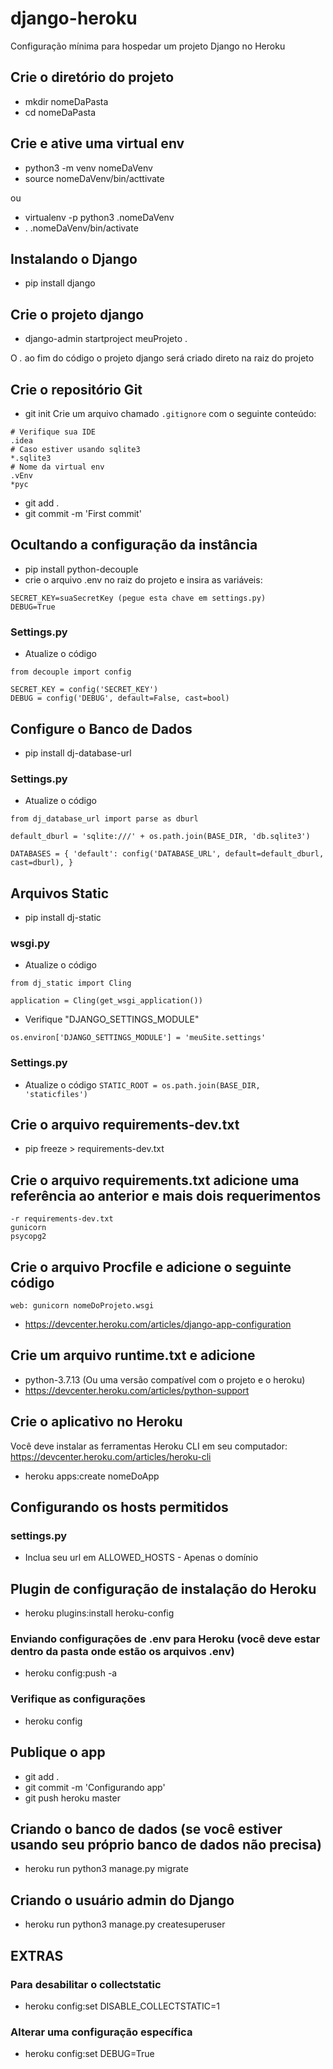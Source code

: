 # django-heroku
Configuração mínima para hospedar um projeto Django no Heroku

## Crie o diretório do projeto
- mkdir nomeDaPasta
- cd nomeDaPasta

## Crie e ative uma virtual env

- python3 -m venv nomeDaVenv
- source nomeDaVenv/bin/acttivate

ou

- virtualenv -p python3 .nomeDaVenv
- . .nomeDaVenv/bin/activate

## Instalando o Django
- pip install django

## Crie o projeto django
- django-admin startproject meuProjeto .

O *.* ao fim do código o projeto django será criado direto na raiz do projeto

## Crie o repositório Git
- git init
Crie um arquivo chamado `.gitignore` com o seguinte conteúdo:
```
# Verifique sua IDE
.idea
# Caso estiver usando sqlite3
*.sqlite3
# Nome da virtual env
.vEnv
*pyc
```
- git add .
- git commit -m 'First commit'

## Ocultando a configuração da instância
- pip install python-decouple
- crie o arquivo .env no raiz do projeto e insira as variáveis:
```
SECRET_KEY=suaSecretKey (pegue esta chave em settings.py)
DEBUG=True
```
### Settings.py
- Atualize o código
``` 
from decouple import config

SECRET_KEY = config('SECRET_KEY')
DEBUG = config('DEBUG', default=False, cast=bool)
```

## Configure o Banco de Dados
- pip install dj-database-url

### Settings.py
- Atualize o código
```
from dj_database_url import parse as dburl

default_dburl = 'sqlite:///' + os.path.join(BASE_DIR, 'db.sqlite3')

DATABASES = { 'default': config('DATABASE_URL', default=default_dburl, cast=dburl), }
```

## Arquivos Static
- pip install dj-static

### wsgi.py
- Atualize o código
```
from dj_static import Cling

application = Cling(get_wsgi_application())
```
- Verifique "DJANGO_SETTINGS_MODULE" 
```
os.environ['DJANGO_SETTINGS_MODULE'] = 'meuSite.settings'
```

### Settings.py
- Atualize o código
``` STATIC_ROOT = os.path.join(BASE_DIR, 'staticfiles') ```
## Crie o arquivo requirements-dev.txt
- pip freeze > requirements-dev.txt

## Crie o arquivo requirements.txt adicione uma referência ao anterior e mais dois requerimentos
```
-r requirements-dev.txt
gunicorn
psycopg2
```
## Crie o arquivo Procfile e adicione o seguinte código
```web: gunicorn nomeDoProjeto.wsgi```
- https://devcenter.heroku.com/articles/django-app-configuration

## Crie um arquivo runtime.txt e adicione
- python-3.7.13 (Ou uma versão compatível com o projeto e o heroku)
- https://devcenter.heroku.com/articles/python-support

## Crie o aplicativo no Heroku
Você deve instalar as ferramentas Heroku CLI em seu computador:
https://devcenter.heroku.com/articles/heroku-cli

- heroku apps:create nomeDoApp

## Configurando os hosts permitidos
### settings.py
- Inclua seu url em ALLOWED_HOSTS - Apenas o domínio

## Plugin de configuração de instalação do Heroku
- heroku plugins:install heroku-config

### Enviando configurações de .env para Heroku (você deve estar dentro da pasta onde estão os arquivos .env)
- heroku config:push -a

### Verifique as configurações
- heroku config

## Publique o app
- git add .
- git commit -m 'Configurando app'
- git push heroku master

## Criando o banco de dados (se você estiver usando seu próprio banco de dados não precisa)
- heroku run python3 manage.py migrate

## Criando o usuário admin do Django
- heroku run python3 manage.py createsuperuser
 
## EXTRAS
### Para desabilitar o collectstatic
- heroku config:set DISABLE_COLLECTSTATIC=1

### Alterar uma configuração específica
- heroku config:set DEBUG=True
